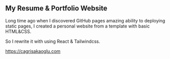 ## My Resume & Portfolio Website

Long time ago when I discovered GitHub pages amazing ability to deploying static pages, I created a personal website from a template with basic HTML&CSS.

So I rewrite it with using React & Tailwindcss.

https://cagrisakaoglu.com
